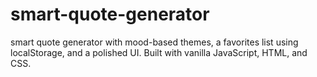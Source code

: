 # smart-quote-generator
 smart quote generator with mood-based themes, a favorites list using localStorage, and a polished UI. Built with vanilla JavaScript, HTML, and CSS.
